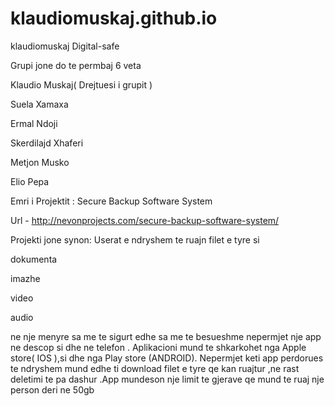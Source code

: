# klaudiomuskaj.github.io
klaudiomuskaj
Digital-safe

Grupi jone do te permbaj 6 veta

Klaudio Muskaj( Drejtuesi i grupit )

Suela Xamaxa

Ermal Ndoji

Skerdilajd Xhaferi

Metjon Musko

Elio Pepa

Emri i Projektit : Secure Backup Software System

Url - http://nevonprojects.com/secure-backup-software-system/

Projekti jone synon: Userat e ndryshem te ruajn filet e tyre si

dokumenta

imazhe

video

audio

ne nje menyre sa me te sigurt edhe sa me te besueshme nepermjet nje app ne descop si dhe ne telefon . Aplikacioni mund te shkarkohet nga Apple store( IOS ),si dhe nga Play store (ANDROID). Nepermjet keti app perdorues te ndryshem mund edhe ti download filet e tyre qe kan ruajtur ,ne rast deletimi te pa dashur .App mundeson nje limit te gjerave qe mund te ruaj nje person deri ne 50gb
